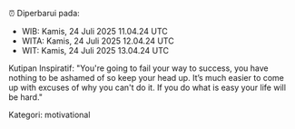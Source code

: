 ⏰ Diperbarui pada:
- WIB: Kamis, 24 Juli 2025 11.04.24 UTC
- WITA: Kamis, 24 Juli 2025 12.04.24 UTC
- WIT: Kamis, 24 Juli 2025 13.04.24 UTC

Kutipan Inspiratif:
"You're going to fail your way to success, you have nothing to be ashamed of so keep your head up. It’s much easier to come up with excuses of why you can't do it. If you do what is easy your life will be hard."


Kategori: motivational

